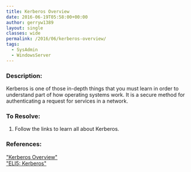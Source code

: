 ```yaml
---
title: Kerberos Overview
date: 2016-06-19T05:58:00+00:00
author: gerryw1389
layout: single
classes: wide
permalink: /2016/06/kerberos-overview/
tags:
  - SysAdmin
  - WindowsServer
---
```

<!--more-->

### Description:

Kerberos is one of those in-depth things that you must learn in order to understand part of how operating systems work. It is a secure method for authenticating a request for services in a network.

### To Resolve:

1. Follow the links to learn all about Kerberos.

### References:

["Kerberos Overview"](http://www.cisco.com/c/en/us/support/docs/security-vpn/kerberos/16087-1.html)    
["ELI5: Kerberos"](https://www.roguelynn.com/words/explain-like-im-5-kerberos/)  